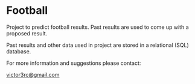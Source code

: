 # Football

Project to predict football results. Past results are used to come up with a proposed result.

Past results and other data used in project are stored in a relational (SQL) database.

For more information and suggestions please contact:

victor3rc@gmail.com
